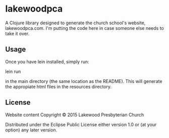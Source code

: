 # lakewoodpca

A Clojure library designed to generate the church school's website,
lakewoodpca.com. I'm putting the code here in case someone else needs to take it over.

## Usage

Once you have lein installed, simply run:

lein run

in the main directory (the same location as the README). This will generate the
appropiate html files in the resources directory.

## License

Website content Copyright © 2015 Lakewood Presbyterian Church

Distributed under the Eclipse Public License either version 1.0 or (at
your option) any later version.
